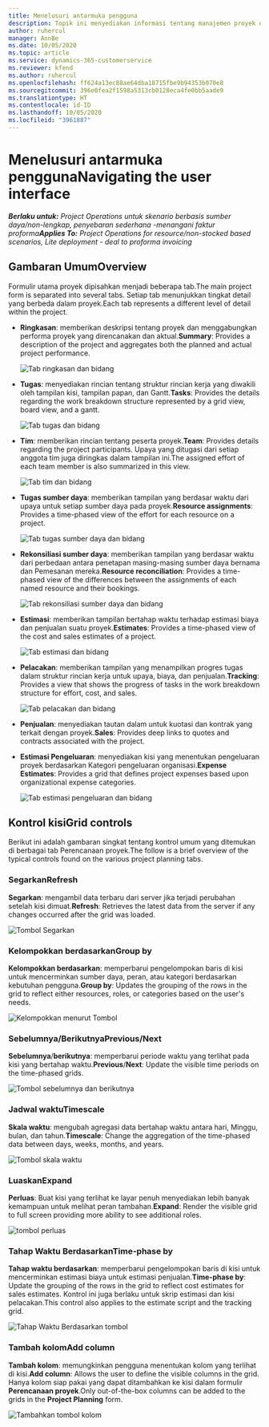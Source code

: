 ```yaml
---
title: Menelusuri antarmuka pengguna
description: Topik ini menyediakan informasi tentang manajemen proyek di Dynamics 365 Project operations.
author: ruhercul
manager: AnnBe
ms.date: 10/05/2020
ms.topic: article
ms.service: dynamics-365-customerservice
ms.reviewer: kfend
ms.author: ruhercul
ms.openlocfilehash: ff624a13ec88ae64dba18715fbe9b94353b070e8
ms.sourcegitcommit: 396e0fea2f1598a5313cb0128eca4fe0bb5aade9
ms.translationtype: HT
ms.contentlocale: id-ID
ms.lasthandoff: 10/05/2020
ms.locfileid: "3961887"
---
```

# <a name="navigating-the-user-interface"></a><span data-ttu-id="8daa1-103">Menelusuri antarmuka pengguna</span><span class="sxs-lookup"><span data-stu-id="8daa1-103">Navigating the user interface</span></span>

<span data-ttu-id="8daa1-104">_**Berlaku untuk:** Project Operations untuk skenario berbasis sumber daya/non-lengkap, penyebaran sederhana -menangani faktur proforma_</span><span class="sxs-lookup"><span data-stu-id="8daa1-104">_**Applies To:** Project Operations for resource/non-stocked based scenarios, Lite deployment - deal to proforma invoicing_</span></span>

## <a name="overview"></a><span data-ttu-id="8daa1-105">Gambaran Umum</span><span class="sxs-lookup"><span data-stu-id="8daa1-105">Overview</span></span>

<span data-ttu-id="8daa1-106">Formulir utama proyek dipisahkan menjadi beberapa tab.</span><span class="sxs-lookup"><span data-stu-id="8daa1-106">The main project form is separated into several tabs.</span></span> <span data-ttu-id="8daa1-107">Setiap tab menunjukkan tingkat detail yang berbeda dalam proyek.</span><span class="sxs-lookup"><span data-stu-id="8daa1-107">Each tab represents a different level of detail within the project.</span></span>

- <span data-ttu-id="8daa1-108">**Ringkasan**: memberikan deskripsi tentang proyek dan menggabungkan performa proyek yang direncanakan dan aktual.</span><span class="sxs-lookup"><span data-stu-id="8daa1-108">**Summary**: Provides a description of the project and aggregates both the planned and actual project performance.</span></span>

    ![Tab ringkasan dan bidang](media/navigation7.png)

- <span data-ttu-id="8daa1-110">**Tugas**: menyediakan rincian tentang struktur rincian kerja yang diwakili oleh tampilan kisi, tampilan papan, dan Gantt.</span><span class="sxs-lookup"><span data-stu-id="8daa1-110">**Tasks**: Provides the details regarding the work breakdown structure represented by a grid view, board view, and a gantt.</span></span>

    ![Tab tugas dan bidang](media/navigation8.png)

- <span data-ttu-id="8daa1-112">**Tim**: memberikan rincian tentang peserta proyek.</span><span class="sxs-lookup"><span data-stu-id="8daa1-112">**Team**: Provides details regarding the project participants.</span></span> <span data-ttu-id="8daa1-113">Upaya yang ditugasi dari setiap anggota tim juga diringkas dalam tampilan ini.</span><span class="sxs-lookup"><span data-stu-id="8daa1-113">The assigned effort of each team member is also summarized in this view.</span></span>

    ![Tab tim dan bidang](media/navigation9.png)

- <span data-ttu-id="8daa1-115">**Tugas sumber daya**: memberikan tampilan yang berdasar waktu dari upaya untuk setiap sumber daya pada proyek.</span><span class="sxs-lookup"><span data-stu-id="8daa1-115">**Resource assignments**: Provides a time-phased view of the effort for each resource on a project.</span></span>

    ![Tab tugas sumber daya dan bidang](media/navigation10.png)

- <span data-ttu-id="8daa1-117">**Rekonsiliasi sumber daya**: memberikan tampilan yang berdasar waktu dari perbedaan antara penetapan masing-masing sumber daya bernama dan Pemesanan mereka.</span><span class="sxs-lookup"><span data-stu-id="8daa1-117">**Resource reconciliation**: Provides a time-phased view of the differences between the assignments of each named resource and their bookings.</span></span>

    ![Tab rekonsiliasi sumber daya dan bidang](media/navigation11.png)

- <span data-ttu-id="8daa1-119">**Estimasi**: memberikan tampilan bertahap waktu terhadap estimasi biaya dan penjualan suatu proyek.</span><span class="sxs-lookup"><span data-stu-id="8daa1-119">**Estimates**: Provides a time-phased view of the cost and sales estimates of a project.</span></span>

    ![Tab estimasi dan bidang](media/navigation12.png)

- <span data-ttu-id="8daa1-121">**Pelacakan**: memberikan tampilan yang menampilkan progres tugas dalam struktur rincian kerja untuk upaya, biaya, dan penjualan.</span><span class="sxs-lookup"><span data-stu-id="8daa1-121">**Tracking**: Provides a view that shows the progress of tasks in the work breakdown structure for effort, cost, and sales.</span></span>

    ![Tab pelacakan dan bidang](media/navigation13.png)

- <span data-ttu-id="8daa1-123">**Penjualan**: menyediakan tautan dalam untuk kuotasi dan kontrak yang terkait dengan proyek.</span><span class="sxs-lookup"><span data-stu-id="8daa1-123">**Sales**: Provides deep links to quotes and contracts associated with the project.</span></span>

- <span data-ttu-id="8daa1-124">**Estimasi Pengeluaran**: menyediakan kisi yang menentukan pengeluaran proyek berdasarkan Kategori pengeluaran organisasi.</span><span class="sxs-lookup"><span data-stu-id="8daa1-124">**Expense Estimates**: Provides a grid that defines project expenses based upon organizational expense categories.</span></span>

    ![Tab estimasi pengeluaran dan bidang](media/navigation14.png)

## <a name="grid-controls"></a><span data-ttu-id="8daa1-126">Kontrol kisi</span><span class="sxs-lookup"><span data-stu-id="8daa1-126">Grid controls</span></span>

<span data-ttu-id="8daa1-127">Berikut ini adalah gambaran singkat tentang kontrol umum yang ditemukan di berbagai tab Perencanaan proyek.</span><span class="sxs-lookup"><span data-stu-id="8daa1-127">The follow is a brief overview of the typical controls found on the various project planning tabs.</span></span>

### <a name="refresh"></a><span data-ttu-id="8daa1-128">Segarkan</span><span class="sxs-lookup"><span data-stu-id="8daa1-128">Refresh</span></span>

<span data-ttu-id="8daa1-129">**Segarkan**: mengambil data terbaru dari server jika terjadi perubahan setelah kisi dimuat.</span><span class="sxs-lookup"><span data-stu-id="8daa1-129">**Refresh**: Retrieves the latest data from the server if any changes occurred after the grid was loaded.</span></span>

![Tombol Segarkan](media/navigation7.png)

### <a name="group-by"></a><span data-ttu-id="8daa1-131">Kelompokkan berdasarkan</span><span class="sxs-lookup"><span data-stu-id="8daa1-131">Group by</span></span>

<span data-ttu-id="8daa1-132">**Kelompokkan berdasarkan**: memperbarui pengelompokan baris di kisi untuk mencerminkan sumber daya, peran, atau kategori berdasarkan kebutuhan pengguna.</span><span class="sxs-lookup"><span data-stu-id="8daa1-132">**Group by**: Updates the grouping of the rows in the grid to reflect either resources, roles, or categories based on the user's needs.</span></span>

![Kelompokkan menurut Tombol](media/navigation6.png)

### <a name="previousnext"></a><span data-ttu-id="8daa1-134">Sebelumnya/Berikutnya</span><span class="sxs-lookup"><span data-stu-id="8daa1-134">Previous/Next</span></span>

<span data-ttu-id="8daa1-135">**Sebelumnya**/**berikutnya**: memperbarui periode waktu yang terlihat pada kisi yang bertahap waktu.</span><span class="sxs-lookup"><span data-stu-id="8daa1-135">**Previous**/**Next**: Update the visible time periods on the time-phased grids.</span></span>

![Tombol sebelumnya dan berikutnya](media/navigation2.png)

### <a name="timescale"></a><span data-ttu-id="8daa1-137">Jadwal waktu</span><span class="sxs-lookup"><span data-stu-id="8daa1-137">Timescale</span></span>

<span data-ttu-id="8daa1-138">**Skala waktu**: mengubah agregasi data bertahap waktu antara hari, Minggu, bulan, dan tahun.</span><span class="sxs-lookup"><span data-stu-id="8daa1-138">**Timescale**: Change the aggregation of the time-phased data between days, weeks, months, and years.</span></span>

![Tombol skala waktu](media/navigation3.png)

### <a name="expand"></a><span data-ttu-id="8daa1-140">Luaskan</span><span class="sxs-lookup"><span data-stu-id="8daa1-140">Expand</span></span>

<span data-ttu-id="8daa1-141">**Perluas**: Buat kisi yang terlihat ke layar penuh menyediakan lebih banyak kemampuan untuk melihat peran tambahan.</span><span class="sxs-lookup"><span data-stu-id="8daa1-141">**Expand**: Render the visible grid to full screen providing more ability to see additional roles.</span></span>

![tombol perluas](media/navigation4.png)

### <a name="time-phase-by"></a><span data-ttu-id="8daa1-143">Tahap Waktu Berdasarkan</span><span class="sxs-lookup"><span data-stu-id="8daa1-143">Time-phase by</span></span>

<span data-ttu-id="8daa1-144">**Tahap waktu berdasarkan**: memperbarui pengelompokan baris di kisi untuk mencerminkan estimasi biaya untuk estimasi penjualan.</span><span class="sxs-lookup"><span data-stu-id="8daa1-144">**Time-phase by**: Update the grouping of the rows in the grid to reflect cost estimates for sales estimates.</span></span> <span data-ttu-id="8daa1-145">Kontrol ini juga berlaku untuk skrip estimasi dan kisi pelacakan.</span><span class="sxs-lookup"><span data-stu-id="8daa1-145">This control also applies to the estimate script and the tracking grid.</span></span>

![Tahap Waktu Berdasarkan tombol](media/navigation0.png)

### <a name="add-column"></a><span data-ttu-id="8daa1-147">Tambah kolom</span><span class="sxs-lookup"><span data-stu-id="8daa1-147">Add column</span></span>

<span data-ttu-id="8daa1-148">**Tambah kolom**: memungkinkan pengguna menentukan kolom yang terlihat di kisi.</span><span class="sxs-lookup"><span data-stu-id="8daa1-148">**Add column**: Allows the user to define the visible columns in the grid.</span></span> <span data-ttu-id="8daa1-149">Hanya kolom siap pakai yang dapat ditambahkan ke kisi dalam formulir **Perencanaan proyek**.</span><span class="sxs-lookup"><span data-stu-id="8daa1-149">Only out-of-the-box columns can be added to the grids in the **Project Planning** form.</span></span>

![Tambahkan tombol kolom](media/navigation5.png)
